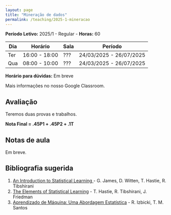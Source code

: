 ```yaml
---
layout: page
title: "Mineração de dados"
permalink: /teaching/2025-1-mineracao
---
```


**Período Letivo:** 2025/1 - Regular - **Horas:** 60

| Dia | Horário       | Sala      | Período                 |
| --- | ------------- | --------- | ----------------------- |
| Ter | 16:00 - 18:00 |  ???      | 24/03/2025 - 26/07/2025 |
| Qua | 08:00 - 10:00 |  ???      | 24/03/2025 - 26/07/2025 |

**Horário para dúvidas:** Em breve

Mais informações no nosso Google Classroom.

## Avaliação

Teremos duas provas e trabalhos.

**Nota Final = .45P1 + .45P2 + .1T**


## Notas de aula

Em breve.

## Bibliografia sugerida

1. [An Introduction to Statistical Learning ](https://www.statlearning.com/) - G. James, D. Witten, T. Hastie, R. Tibshirani
2. [The Elements of Statistical Learning](https://link.springer.com/book/10.1007/978-0-387-84858-7) -  T. Hastie, R. Tibshirani, J. Friedman
3. [Aprendizado de Máquina: Uma Abordagem Estatística](https://rafaelizbicki.com/ame/) - R. Izbicki, T. M. Santos
